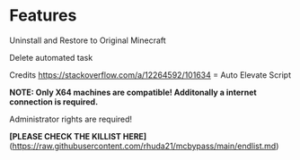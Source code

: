 # Features

Uninstall and Restore to Original Minecraft

Delete automated task

Credits
https://stackoverflow.com/a/12264592/101634 = Auto Elevate Script

**NOTE: Only X64 machines are compatible! Additonally a internet connection is required.**

Administrator rights are required!

**[PLEASE CHECK THE KILLIST HERE]**(https://raw.githubusercontent.com/rhuda21/mcbypass/main/endlist.md)
